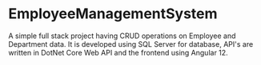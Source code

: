 # EmployeeManagementSystem

A simple full stack project having CRUD operations on Employee and Department data.
It is developed using SQL Server for database, API's are written in DotNet Core Web API and the frontend using Angular 12.

